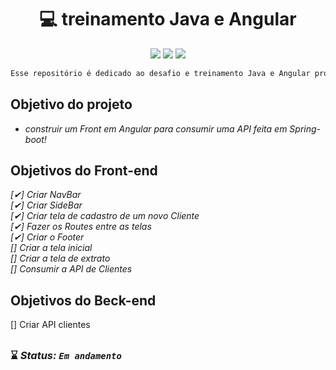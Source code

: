 # 

<h1 align="center"> 💻 treinamento Java e Angular </h1> 

<p align="center">
<img src="https://img.shields.io/badge/Angular%20-%23F7DF1E.svg?&style=for-the-badge&color=DD0031" />
<img src="https://img.shields.io/badge/Bootstrap%20-%23F7DF1E.svg?&style=for-the-badge&color=7044A3" />
<img src="https://img.shields.io/badge/Java%20-%23F7DF1E.svg?&style=for-the-badge&color=F7DF1E" />

 
</p>

```php 
Esse repositório é dedicado ao desafio e treinamento Java e Angular proporcianado pela Indra
```
## Objetivo do projeto 
<i>
    
 * construir um Front em Angular para consumir uma API feita em Spring-boot!



</i>

## Objetivos do Front-end<br> 
<i>
 
[✔] Criar NavBar<br>
[✔] Criar SideBar<br>
[✔] Criar tela de cadastro de um novo Cliente<br>
[✔] Fazer os Routes entre as telas<br>
[✔] Criar o Footer<br>
[] Criar a tela inicial<br>
[] Criar a tela de extrato<br>
[] Consumir a API de Clientes<br>

 
</i>


 ## Objetivos do Beck-end 
[] Criar API clientes<br>




 


##

### ⌛ <i>Status: **`Em andamento`** </i>
 
